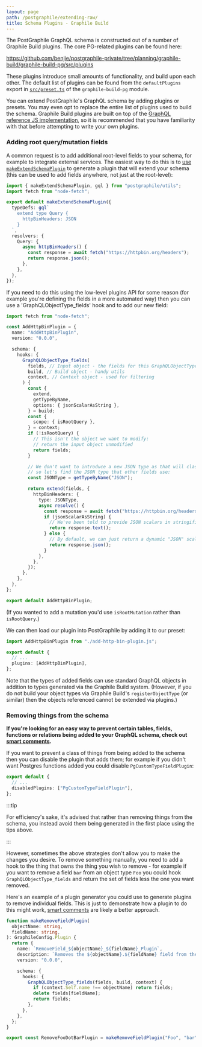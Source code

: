 ```yaml
---
layout: page
path: /postgraphile/extending-raw/
title: Schema Plugins - Graphile Build
---
```


The PostGraphile GraphQL schema is constructed out of a number of Graphile
Build plugins. The core PG-related plugins can be found here:

https://github.com/benjie/postgraphile-private/tree/planning/graphile-build/graphile-build-pg/src/plugins

These plugins introduce small amounts of functionality, and build upon each
other. The default list of plugins can be found from the `defaultPlugins`
export in
[`src/preset.ts`](https://github.com/benjie/postgraphile-private/blob/planning/graphile-build/graphile-build-pg/src/preset.ts)
of the `graphile-build-pg` module.

You can extend PostGraphile's GraphQL schema by adding plugins or presets. You
may even opt to replace the entire list of plugins used to build the schema.
Graphile Build plugins are built on top of the [GraphQL reference JS
implementation](http://graphql.org/graphql-js/), so it is recommended that you
have familiarity with that before attempting to write your own plugins.

### Adding root query/mutation fields

A common request is to add additional root-level fields to your schema, for
example to integrate external services. The easiest way to do this is to
[use `makeExtendSchemaPlugin`](./make-extend-schema-plugin/) to generate a
plugin that will extend your schema (this can be used to add fields anywhere,
not just at the root-level):

```ts title="add-http-bin-plugin.js"
import { makeExtendSchemaPlugin, gql } from "postgraphile/utils";
import fetch from "node-fetch";

export default makeExtendSchemaPlugin({
  typeDefs: gql`
    extend type Query {
      httpBinHeaders: JSON
    }
  `,
  resolvers: {
    Query: {
      async httpBinHeaders() {
        const response = await fetch("https://httpbin.org/headers");
        return response.json();
      },
    },
  },
});
```

If you need to do this using the low-level plugins API for some reason (for
example you're defining the fields in a more automated way) then you can use a
'GraphQLObjectType_fields' hook and to add our new field:

```ts title="add-http-bin-plugin-raw.js"
import fetch from "node-fetch";

const AddHttpBinPlugin = {
  name: "AddHttpBinPlugin",
  version: "0.0.0",

  schema: {
    hooks: {
      GraphQLObjectType_fields(
        fields, // Input object - the fields for this GraphQLObjectType
        build, // Build object - handy utils
        context, // Context object - used for filtering
      ) {
        const {
          extend,
          getTypeByName,
          options: { jsonScalarAsString },
        } = build;
        const {
          scope: { isRootQuery },
        } = context;
        if (!isRootQuery) {
          // This isn't the object we want to modify:
          // return the input object unmodified
          return fields;
        }

        // We don't want to introduce a new JSON type as that will clash,
        // so let's find the JSON type that other fields use:
        const JSONType = getTypeByName("JSON");

        return extend(fields, {
          httpBinHeaders: {
            type: JSONType,
            async resolve() {
              const response = await fetch("https://httpbin.org/headers");
              if (jsonScalarAsString) {
                // We've been told to provide JSON scalars in stringified format
                return response.text();
              } else {
                // By default, we can just return a dynamic "JSON" scalar
                return response.json();
              }
            },
          },
        });
      },
    },
  },
};

export default AddHttpBinPlugin;
```

(If you wanted to add a mutation you'd use `isRootMutation` rather than
`isRootQuery`.)

We can then load our plugin into PostGraphile by adding it to our preset:

```ts title="graphile.config.mjs"
import AddHttpBinPlugin from "./add-http-bin-plugin.js";

export default {
  // ...
  plugins: [AddHttpBinPlugin],
};
```

Note that the types of added fields can use standard GraphQL objects in
addition to types generated via the Graphile Build system. (However, if you do
not build your object types via Graphile Build's `registerObjectType` (or
similar) then the objects referenced cannot be extended via plugins.)

### Removing things from the schema

**If you're looking for an easy way to prevent certain tables, fields, functions
or relations being added to your GraphQL schema, check out
[smart comments](./smart-comments/).**

If you want to prevent a class of things from being added to the schema then
you can disable the plugin that adds them; for example if you didn't want
Postgres functions added you could disable `PgCustomTypeFieldPlugin`:

```ts title="graphile.config.mjs"
export default {
  // ...
  disabledPlugins: ["PgCustomTypeFieldPlugin"],
};
```

:::tip

For efficiency's sake, it's advised that rather than removing things from the
schema, you instead avoid them being generated in the first place using the
tips above.

:::

However, sometimes the above strategies don't allow you to make the changes you
desire. To remove something manually, you need to add a hook to the thing that
owns the thing you wish to remove - for example if you want to remove a field
`bar` from an object type `Foo` you could hook `GraphQLObjectType_fields` and
return the set of fields less the one you want removed.

Here's an example of a plugin generator you could use to generate plugins to
remove individual fields. This is just to demonstrate how a plugin to do this
might work, [smart comments](./smart-comments/) are likely a better approach.

```ts
function makeRemoveFieldPlugin(
  objectName: string,
  fieldName: string,
): GraphileConfig.Plugin {
  return {
    name: `RemoveField_${objectName}_${fieldName}_Plugin`,
    description: `Removes the ${objectName}.${fieldName} field from the GraphQL schema`,
    version: "0.0.0",

    schema: {
      hooks: {
        GraphQLObjectType_fields(fields, build, context) {
          if (context.Self.name !== objectName) return fields;
          delete fields[fieldName];
          return fields;
        },
      },
    },
  };
}

export const RemoveFooDotBarPlugin = makeRemoveFieldPlugin("Foo", "bar");
```
